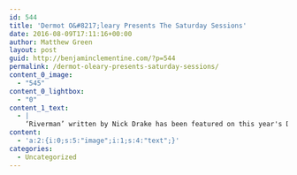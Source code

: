 ```yaml
---
id: 544
title: 'Dermot O&#8217;leary Presents The Saturday Sessions'
date: 2016-08-09T17:11:16+00:00
author: Matthew Green
layout: post
guid: http://benjaminclementine.com/?p=544
permalink: /dermot-oleary-presents-saturday-sessions/
content_0_image:
  - "545"
content_0_lightbox:
  - "0"
content_1_text:
  - |
    ‘Riverman’ written by Nick Drake has been featured on this year's Dermot O’leary Presents The <span class="" tabindex="0"><span class="">Saturday</span></span> Sessions. Available <a href="http://smarturl.it/Dermot2016">HERE</a>.
content:
  - 'a:2:{i:0;s:5:"image";i:1;s:4:"text";}'
categories:
  - Uncategorized
---
```

